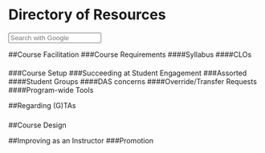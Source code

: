 # Directory of Resources

<form method="get" action="http://www.google.com/search" target="_blank">
<input type="hidden" name="sitesearch" value="stephenredfield.github.io/InstructorResources/" />
<input type="text" name="q" maxlength="255" placeholder="Search with Google" />
</form>

##Course Facilitation
###Course Requirements
####Syllabus
####CLOs
####
###Course Setup
###Succeeding at Student Engagement
###Assorted
####Student Groups
####DAS concerns
####Override/Transfer Requests
####Program-wide Tools

##Regarding (G)TAs
###

##Course Design

##Improving as an Instructor
###Promotion
